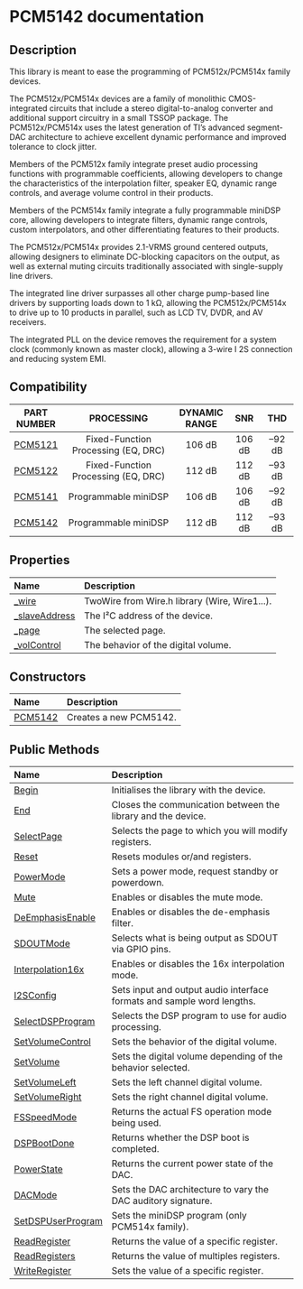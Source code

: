 # PCM5142 documentation

## Description
This library is meant to ease the programming of PCM512x/PCM514x family devices.

The PCM512x/PCM514x devices are a family of monolithic CMOS-integrated circuits that include a stereo digital-to-analog converter and additional support circuitry in a small TSSOP package. The PCM512x/PCM514x uses the latest generation of TI’s advanced segment-DAC architecture to achieve excellent dynamic performance and improved tolerance to clock jitter.

Members of the PCM512x family integrate preset audio processing functions with programmable coefficients, allowing developers to change the characteristics of the interpolation filter, speaker EQ, dynamic range controls, and average volume control in their products.

Members of the PCM514x family integrate a fully programmable miniDSP core, allowing developers to integrate filters, dynamic range controls, custom interpolators, and other differentiating features to their products.

The PCM512x/PCM514x provides 2.1-VRMS ground centered outputs, allowing designers to eliminate DC-blocking capacitors on the output, as well as external muting circuits traditionally associated with single-supply line drivers.

The integrated line driver surpasses all other charge pump-based line drivers by supporting loads down to 1 kΩ, allowing the PCM512x/PCM514x to drive up to 10 products in parallel, such as LCD TV, DVDR, and AV receivers.

The integrated PLL on the device removes the requirement for a system clock (commonly known as master clock), allowing a 3-wire I
2S connection and reducing system EMI.

## Compatibility

| PART<br>NUMBER | PROCESSING | DYNAMIC<br>RANGE | SNR | THD |
|:---:|:---:|:---:|:---:|:---:|
| [PCM5121](http://www.ti.com/lit/ds/symlink/pcm5121.pdf)  | Fixed-Function Processing (EQ, DRC) | 106 dB | 106 dB | –92 dB |
| [PCM5122](http://www.ti.com/lit/ds/symlink/pcm5122.pdf)  | Fixed-Function Processing (EQ, DRC) | 112 dB | 112 dB | –93 dB |
| [PCM5141](http://www.ti.com/lit/ds/symlink/pcm5141.pdf)  | Programmable miniDSP | 106 dB | 106 dB | –92 dB |
| [PCM5142](http://www.ti.com/lit/ds/symlink/pcm5142.pdf)  | Programmable miniDSP | 112 dB | 112 dB | –93 dB |

## Properties

| Name | Description |
|:-------------|:------------------|
| [&#95;wire](properties/wire)  | TwoWire from Wire.h library (Wire, Wire1...). |
| [&#95;slaveAddress](properties/slaveAddress)  | The I²C address of the device. |
| [&#95;page](properties/page)  | The selected page. |
| [&#95;volControl](properties/volControl)  | The behavior of the digital volume. |

## Constructors

| Name | Description |
|:-------------|:------------------|
| [PCM5142](constructors/PCM5142)  | Creates a new PCM5142. |

## Public Methods

| Name | Description |
|:-------------|:------------------|
| [Begin](methods/Begin)  | Initialises the library with the device. |
| [End](methods/End)  | Closes the communication between the library and the device. |
| [SelectPage](methods/SelectPage)  | Selects the page to which you will modify registers. |
| [Reset](methods/Reset)  | Resets modules or/and registers. |
| [PowerMode](methods/PowerMode)  | Sets a power mode, request standby or powerdown. |
| [Mute](methods/Mute)  | Enables or disables the mute mode. |
| [DeEmphasisEnable](methods/DeEmphasisEnable)  | Enables or disables the de-emphasis filter. |
| [SDOUTMode](methods/SDOUTMode)  | Selects what is being output as SDOUT via GPIO pins. |
| [Interpolation16x](methods/Interpolation16x)  | Enables or disables the 16x interpolation mode. |
| [I2SConfig](methods/Interpolation16x)  | Sets input and output audio interface formats and sample word lengths. |
| [SelectDSPProgram](methods/SelectDSPProgram)  | Selects the DSP program to use for audio processing. |
| [SetVolumeControl](methods/SetVolumeControl)  | Sets the behavior of the digital volume. |
| [SetVolume](methods/SetVolume)  | Sets the digital volume depending of the behavior selected. |
| [SetVolumeLeft](methods/SetVolumeLeft)  | Sets the left channel digital volume. |
| [SetVolumeRight](methods/SetVolumeRight)  | Sets the right channel digital volume. |
| [FSSpeedMode](methods/FSSpeedMode) | Returns the actual FS operation mode being used. |
| [DSPBootDone](methods/DSPBootDone)  | Returns whether the DSP boot is completed. |
| [PowerState](methods/PowerState)  | Returns the current power state of the DAC. |
| [DACMode](methods/DACMode)  | Sets the DAC architecture to vary the DAC auditory signature. |
| [SetDSPUserProgram](methods/SetDSPUserProgram)  | Sets the miniDSP program (only PCM514x family). |
| [ReadRegister](methods/ReadRegister)  | Returns the value of a specific register. |
| [ReadRegisters](methods/ReadRegisters)  | Returns the value of multiples registers. |
| [WriteRegister](methods/WriteRegister)  | Sets the value of a specific register. |

